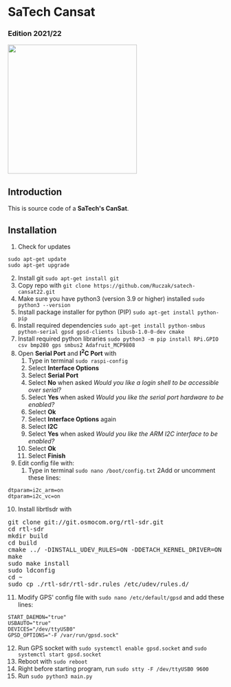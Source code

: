 # SaTech Cansat

### Edition 2021/22

<img src="https://drive.google.com/uc?export=view&id=1Y8iNRtcaDI3GDSQ605UacmiUN2jqexMc" style="height: 300px; max-height: 100%; width: auto" /><br>

## Introduction

This is source code of a **SaTech's CanSat**.

## Installation

1. Check for updates

```
sudo apt-get update
sudo apt-get upgrade
```

2. Install git `sudo apt-get install git`
3. Copy repo with `git clone https://github.com/Ruczak/satech-cansat22.git`
4. Make sure you have python3 (version 3.9 or higher) installed `sudo python3 --version`
5. Install package installer for python (PIP) `sudo apt-get install python-pip`
6. Install required dependencies `sudo apt-get install python-smbus python-serial gpsd gpsd-clients libusb-1.0-0-dev cmake`
7. Install required python libraries `sudo python3 -m pip install RPi.GPIO csv bmp280 gps smbus2 Adafruit_MCP9808`
8. Open **Serial Port** and **I<sup>2</sup>C Port** with
   1. Type in terminal `sudo raspi-config`
   2. Select **Interface Options**
   3. Select **Serial Port**
   4. Select **No** when asked _Would you like a login shell to be accessible over serial?_
   5. Select **Yes** when asked _Would you like the serial port hardware to be enabled?_
   6. Select **Ok**
   7. Select **Interface Options** again
   8. Select **I2C**
   9. Select **Yes** when asked _Would you like the ARM I2C interface to be enabled?_
   10. Select **Ok**
   11. Select **Finish**
9. Edit config file with:
   1. Type in terminal `sudo nano /boot/config.txt`
   2Add or uncomment these lines:
```
dtparam=i2c_arm=on
dtparam=i2c_vc=on

```
10. Install librtlsdr with
 <pre>
git clone git://git.osmocom.org/rtl-sdr.git
cd rtl-sdr
mkdir build
cd build
cmake ../ -DINSTALL_UDEV_RULES=ON -DDETACH_KERNEL_DRIVER=ON
make
sudo make install
sudo ldconfig
cd ~
sudo cp ./rtl-sdr/rtl-sdr.rules /etc/udev/rules.d/</pre>
11. Modify GPS' config file with `sudo nano /etc/default/gpsd` and add these lines:
```
START_DAEMON="true"
USBAUTO="true"
DEVICES="/dev/ttyUSB0"
GPSD_OPTIONS="-F /var/run/gpsd.sock"
```
12. Run GPS socket with `sudo systemctl enable gpsd.socket` and `sudo systemctl start gpsd.socket`
13. Reboot with `sudo reboot`
14. Right before starting program, run `sudo stty -F /dev/ttyUSB0 9600`
15. Run `sudo python3 main.py`

